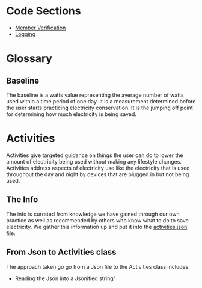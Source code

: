 
# Code Sections 
* [Member Verification](README_additions/member_verification.md)  
* [Logging](README_additions/logging.md)

# Glossary
## Baseline
The baseline is a watts value representing the average number of watts used within a time period of one day.  It is a measurement determined before the user starts practicing electricity conservation.  It is the jumping off point for determining how much electricity is being saved.
# Activities
Activities give targeted guidance on things the user can do to lower the amount of electricity being used without making any lifestyle changes.  Activities address aspects of electricity use like the electricity that is used throughout the day and night by devices that are plugged in but not being used.
## The Info
The info is currated from knowledge we have gained through our own practice as well as recommended by others who know what to do to save electricity.  We gather this information up and put it into the [activities.json](https://github.com/BitKnitting/FitHome/blob/master/assets/activities.json) file.
## From Json to Activities class
The approach taken go go from a Json file to the Activities class includes:  
* Reading the Json into a Jsonified string"
